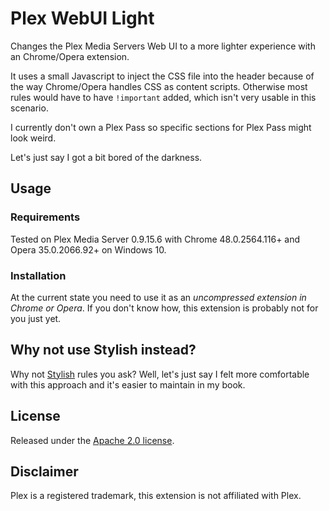 # Plex WebUI Light

Changes the Plex Media Servers Web UI to a more lighter experience with an Chrome/Opera extension. 

It uses a small Javascript to inject the CSS file into the header because of the way Chrome/Opera handles CSS as content scripts. Otherwise most rules would have to have ``!important`` added, which isn't very usable in this scenario.

I currently don't own a Plex Pass so specific sections for Plex Pass might look weird.

Let's just say I got a bit bored of the darkness.

## Usage

### Requirements

Tested on Plex Media Server 0.9.15.6 with Chrome 48.0.2564.116+ and Opera 35.0.2066.92+ on Windows 10.

### Installation

At the current state you need to use it as an *uncompressed extension in Chrome or Opera*. If you don't know how, this extension is probably not for you just yet.

## Why not use Stylish instead?

Why not [Stylish](https://userstyles.org/) rules you ask? Well, let's just say I felt more comfortable with this approach and it's easier to maintain in my book. 

## License

Released under the [Apache 2.0 license](http://www.apache.org/licenses/LICENSE-2.0.html).

## Disclaimer

Plex is a registered trademark, this extension is not affiliated with Plex.
